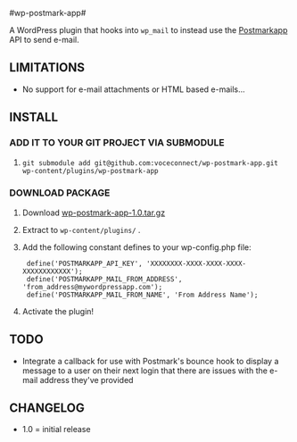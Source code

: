 #wp-postmark-app#

A WordPress plugin that hooks into `wp_mail` to instead use the [Postmarkapp](http://postmarkapp.com) API to send e-mail.

## LIMITATIONS ##

* No support for e-mail attachments or HTML based e-mails...

## INSTALL ##

### ADD IT TO YOUR GIT PROJECT VIA SUBMODULE ###

1. `git submodule add git@github.com:voceconnect/wp-postmark-app.git wp-content/plugins/wp-postmark-app`

### DOWNLOAD PACKAGE ###

1. Download [wp-postmark-app-1.0.tar.gz](https://github.com/downloads/voceconnect/wp-postmark-app/wp-postmark-app-1.0.tar.gz)
2. Extract to `wp-content/plugins/` .
3. Add the following constant defines to your wp-config.php file:

        define('POSTMARKAPP_API_KEY', 'XXXXXXXX-XXXX-XXXX-XXXX-XXXXXXXXXXXX');
        define('POSTMARKAPP_MAIL_FROM_ADDRESS', 'from_address@mywordpressapp.com');
        define('POSTMARKAPP_MAIL_FROM_NAME', 'From Address Name');

4. Activate the plugin!

## TODO ##

* Integrate a callback for use with Postmark's bounce hook to display a message to a user on their next login that there are issues with the e-mail address they've provided

## CHANGELOG ##

* 1.0 = initial release